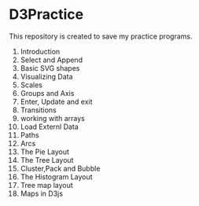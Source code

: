 D3Practice
==========

This repository is created to save my practice programs.

1. Introduction
2. Select and Append
3. Basic SVG shapes
4. Visualizing Data
5. Scales
6. Groups and Axis
7. Enter, Update and exit
8. Transitions
9. working with arrays
10. Load Externl Data
11. Paths
12. Arcs
13. The Pie Layout
14. The Tree Layout
15. Cluster,Pack and Bubble
16. The Histogram Layout
17. Tree map layout
18. Maps in D3js
